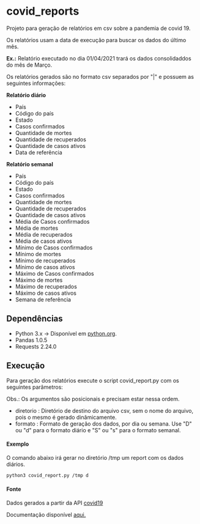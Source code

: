 # covid_reports

Projeto para geração de relatórios em csv sobre a pandemia de covid 19.

Os relatórios usam a data de execução para buscar os dados do último mês.

**Ex.:** Relatório executado no dia 01/04/2021 trará os dados consolidaddos do mês de Março.

Os relatórios gerados são no formato csv separados por "|" e possuem as seguintes informações:

**Relatório diário**
- País
- Código do país
- Estado
- Casos confirmados
- Quantidade de mortes
- Quantidade de recuperados
- Quantidade de casos ativos
- Data de referência

**Relatório semanal**
- País
- Código do país
- Estado
- Casos confirmados
- Quantidade de mortes
- Quantidade de recuperados
- Quantidade de casos ativos
- Média de Casos confirmados
- Média de mortes
- Média de recuperados
- Média de casos ativos
- Mínimo de Casos confirmados
- Mínimo de mortes
- Mínimo de recuperados
- Mínimo de casos ativos
- Máximo de Casos confirmados
- Máximo de mortes
- Máximo de recuperados
- Máximo de casos ativos      
- Semana de referência

## Dependências 

* Python 3.x -> Disponível em [python.org](http://www.python.org/getit/).
* Pandas 1.0.5
* Requests 2.24.0


## Execução
Para geração dos relatórios execute o script covid_report.py com os seguintes parâmetros:

Obs.: Os argumentos são posicionais e precisam estar nessa ordem. 

* diretorio : Diretório de destino do arquivo csv, sem o nome do arquivo, pois o mesmo é gerado dinâmicamente.
* formato : Formato de geração dos dados, por dia ou semana. Use "D" ou "d" para o formato diário e "S" ou "s" para o formato semanal.

#### Exemplo

O comando abaixo irá gerar no diretório /tmp um report com os dados diários.
```bash
python3 covid_report.py /tmp d 
```    

#### Fonte
Dados gerados a partir da API [covid19](https://api.covid19api.com/)

Documentação disponível [aqui.](https://documenter.getpostman.com/view/10808728/SzS8rjbc)
